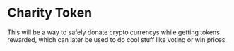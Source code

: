 # Charity Token
This will be a way to safely donate crypto currencys while getting tokens rewarded, which can later be used to do cool stuff like voting or win prices.
